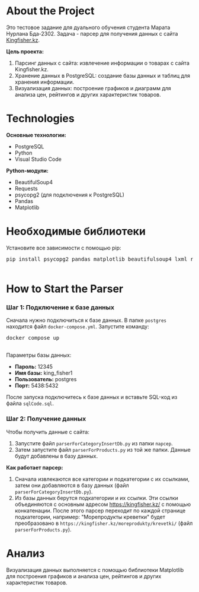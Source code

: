 <!DOCTYPE html>
<html lang="en">
<head>
  <meta charset="UTF-8">
  <meta name="viewport" content="width=device-width, initial-scale=1.0">
  <title>README</title>
</head>
<body>
  <h1>About the Project</h1>
  <p>
    Это тестовое задание для дуального обучения студента Марата Нурлана Бда-2302.
    Задача - парсер для получения данных с сайта <a href="https://kingfisher.kz/" target="_blank">Kingfisher.kz</a>.
  </p>
  <p>
    <b>Цель проекта:</b>
    <ol>
      <li>Парсинг данных с сайта: извлечение информации о товарах с сайта Kingfisher.kz.</li>
      <li>Хранение данных в PostgreSQL: создание базы данных и таблиц для хранения информации.</li>
      <li>Визуализация данных: построение графиков и диаграмм для анализа цен, рейтингов и других характеристик товаров.</li>
    </ol>
  </p>

  <h1>Technologies</h1>
  <p>
    <b>Основные технологии:</b>
    <ul>
      <li>PostgreSQL</li>
      <li>Python</li>
      <li>Visual Studio Code</li>
    </ul>
    <b>Python-модули:</b>
    <ul>
      <li>BeautifulSoup4</li>
      <li>Requests</li>
      <li>psycopg2 (для подключения к PostgreSQL)</li>
      <li>Pandas</li>
      <li>Matplotlib</li>
    </ul>
  </p>

  <h1>Необходимые библиотеки</h1>
  <p>
    Установите все зависимости с помощью pip:
  </p>
  <pre>
pip install psycopg2 pandas matplotlib beautifulsoup4 lxml requests
  </pre>

  <h1>How to Start the Parser</h1>
  <h3>Шаг 1: Подключение к базе данных</h3>
  <p>
    Сначала нужно подключиться к базе данных. В папке <code>postgres</code> находится файл <code>docker-compose.yml</code>. 
    Запустите команду:
  </p>
  <pre>
docker compose up
  </pre>
  <p>
    Параметры базы данных:
    <ul>
      <li><b>Пароль:</b> 12345</li>
      <li><b>Имя базы:</b> king_fisher1</li>
      <li><b>Пользователь:</b> postgres</li>
      <li><b>Порт:</b> 5438:5432</li>
    </ul>
    После запуска подключитесь к базе данных и вставьте SQL-код из файла <code>sqlCode.sql</code>.
  </p>

  <h3>Шаг 2: Получение данных</h3>
  <p>
    Чтобы получить данные с сайта:
    <ol>
      <li>Запустите файл <code>parserForCategoryInsertDb.py</code> из папки <code>парсер</code>.</li>
      <li>Затем запустите файл <code>parserForProducts.py</code> из той же папки. Данные будут добавлены в базу данных.</li>
    </ol>
    <b>Как работает парсер:</b>
    <ol>
      <li>Сначала извлекаются все категории и подкатегории с их ссылками, затем они добавляются в базу данных (файл <code>parserForCategoryInsertDb.py</code>).</li>
      <li>Из базы данных берутся подкатегории и их ссылки. Эти ссылки объединяются с основным адресом <a href="https://kingfisher.kz/" target="_blank">https://kingfisher.kz/</a> с помощью конкатенации. После этого парсер переходит по каждой странице подкатегории, например: "Морепродукты креветки" будет преобразовано в <code>https://kingfisher.kz/moreprodukty/krevetki/</code> (файл <code>parserForProducts.py</code>).</li>
    </ol>
  </p>

  <h1>Анализ</h1>
  <p>
    Визуализация данных выполняется с помощью библиотеки Matplotlib для построения графиков и анализа цен, рейтингов и других характеристик товаров.
  </p>
</body>
</html>
